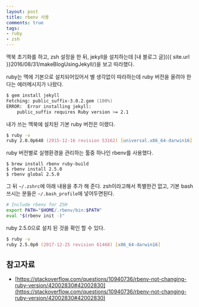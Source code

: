 ```yaml
---
layout: post
title: rbenv 사용
comments: true
tags:
- ruby
- zsh
---
```


맥북 초기화를 하고, zsh 설정을 한 뒤, jekyll을 설치하는데 [내 블로그 글]({{ site.url }}2016/08/31/makeBlogUsingJekyll/)을 보고 따라했다. 

ruby는 맥에 기본으로 설치되어있어서 별 생각없이 따라하는데 ruby 버전을 올려야 한다는 에러메시지가 나왔다.
``` zsh
$ gem install jekyll
Fetching: public_suffix-3.0.2.gem (100%)
ERROR:  Error installing jekyll:
	public_suffix requires Ruby version >= 2.1
```

내가 쓰는 맥북에 설치된 기본 ruby 버전은 이랬다.
``` zsh
$ ruby -v
ruby 2.0.0p648 (2015-12-16 revision 53162) [universal.x86_64-darwin16]
```

ruby 버전별로 실행환경을 관리하는 툴중 하나인 rbenv를 사용했다.

```
$ brew install rbenv ruby-build
$ rbenv install 2.5.0
$ rbenv global 2.5.0
```

그 뒤 `~/.zshrc`에 아래 내용을 추가 해 준다. zsh이라고해서 특별한건 없고, 기본 bash 쓰시는 분들은 `~/.bash_profile`에 넣어두면된다.
``` zsh
# Include rbenv for ZSH
export PATH="$HOME/.rbenv/bin:$PATH"
eval "$(rbenv init -)"
```

ruby 2.5.0으로 설치 된 것을 확인 할 수 있다.

``` zsh
$ ruby -v
ruby 2.5.0p0 (2017-12-25 revision 61468) [x86_64-darwin16]
```


## **참고자료**
* [https://stackoverflow.com/questions/10940736/rbenv-not-changing-ruby-version/42002830#42002830](https://stackoverflow.com/questions/10940736/rbenv-not-changing-ruby-version/42002830#42002830)

